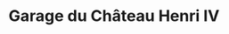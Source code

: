 ---
title: "Garage du Château Henri IV"
url: /pau/garage-du-chateau-henri-iv/
shop: réparation de voitures
---